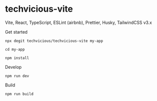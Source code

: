 # techvicious-vite
 
Vite, React, TypeScript, ESLint (airbnb), Prettier, Husky, TailwindCSS v3.x

Get started
```
npx degit techvicious/techvicious-vite my-app

cd my-app

npm install
```

Develop
```
npm run dev
```

Build
```
npm run build
```
